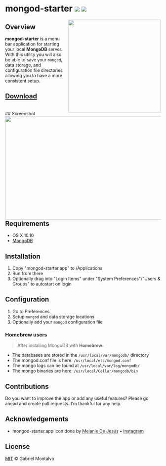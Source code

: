 # mongod-starter ![](https://img.shields.io/github/release/gmontalvoriv/mongod-starter.svg) ![](https://img.shields.io/github/commits-since/gmontalvoriv/mongod-starter/1.0.0.svg)

<img align="right" height="300" width="300" src="https://github.com/gmontalvoriv/mongod-starter/blob/master/images/logo.png" />

## Overview

**mongod-starter** is a menu bar application for starting your local **MongoDB** server. With this utility you will also be able to save your `mongod`, data storage, and configuration file directories allowing you to have a more consistent setup.

## [Download](https://github.com/gmontalvoriv/mongod-starter/releases)

<br>
## Screenshot

<img align="right" height="335" width="900" src="https://github.com/gmontalvoriv/mongod-starter/blob/master/images/Screenshot.png" />

## Requirements

- OS X 10.10
- [MongoDB](https://www.mongodb.org/downloads#production)

## Installation

1. Copy "mongod-starter.app" to /Applications
2. Run from there
3. Optionally drag into "Login Items" under "System Preferences"/"Users & Groups" to autostart on login

## Configuration

1. Go to Preferences
2. Setup `mongod` and data storage locations
3. Optionally add your `mongod` configuration file 

### Homebrew users

> After installing MongoDB with **Homebrew**:

- The databases are stored in the `/usr/local/var/mongodb/` directory
- The mongod.conf file is here: `/usr/local/etc/mongod.conf`
- The mongo logs can be found at `/usr/local/var/log/mongodb/`
- The mongo binaries are here: `/usr/local/Cellar/mongodb/bin`

## Contributions

Do you want to improve the app or add any useful features? Please go ahead and create pull requests. I'm thankful for any help.

## Acknowledgements

- mongod-starter.app icon done by [Melanie De Jesús](mailto:melanie.dejesus92@hotmail.com) • [Instagram](https://www.instagram.com/cybertrousers/)

## License

[MIT](https://github.com/gmontalvoriv/mongod-starter/blob/master/LICENSE) © Gabriel Montalvo

